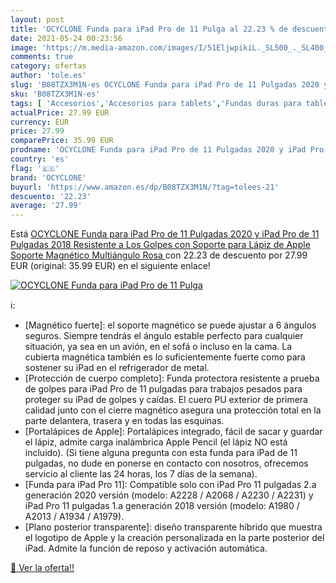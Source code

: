 ```yaml
---
layout: post
title: 'OCYCLONE Funda para iPad Pro de 11 Pulga al 22.23 % de descuento'
date: 2021-05-24 00:23:56
image: 'https://m.media-amazon.com/images/I/51EljwpikiL._SL500_._SL400_.jpg'
comments: true
category: ofertas
author: 'tole.es'
slug: 'B08TZX3M1N-es OCYCLONE Funda para iPad Pro de 11 Pulgadas 2020 y iPad...'
sku: 'B08TZX3M1N-es'
tags: [ 'Accesorios','Accesorios para tablets','Fundas duras para tablets','Fundas para tablets','Informática','apple','ipad','ocyclone', ]
actualPrice: 27.99 EUR
currency: EUR
price: 27.99
comparePrice: 35.99 EUR
prodname: 'OCYCLONE Funda para iPad Pro de 11 Pulgadas 2020 y iPad Pro de 11 Pulgadas 2018  Resistente a Los Golpes  con Soporte para Lápiz de Apple  Soporte Magnético Multiángulo  Rosa '
country: 'es'
flag: '🇪🇸'
brand: 'OCYCLONE'
buyurl: 'https://www.amazon.es/dp/B08TZX3M1N/?tag=tolees-21'
descuento: '22.23'
average: '27.99'
---
```


Está [OCYCLONE Funda para iPad Pro de 11 Pulgadas 2020 y iPad Pro de 11 Pulgadas 2018  Resistente a Los Golpes  con Soporte para Lápiz de Apple  Soporte Magnético Multiángulo  Rosa ](https://www.amazon.es/dp/B08TZX3M1N/?tag=tolees-21) con 22.23 de descuento por 27.99 EUR (original: 35.99 EUR) en el siguiente enlace!

[![OCYCLONE Funda para iPad Pro de 11 Pulga](https://m.media-amazon.com/images/I/51EljwpikiL._SL500_._SL400_.jpg)](https://www.amazon.es/dp/B08TZX3M1N/?tag=tolees-21)

ℹ️:

- [Magnético fuerte]: el soporte magnético se puede ajustar a 6 ángulos seguros. Siempre tendrás el ángulo estable perfecto para cualquier situación, ya sea en un avión, en el sofá o incluso en la cama. La cubierta magnética también es lo suficientemente fuerte como para sostener su iPad en el refrigerador de metal.
- [Protección de cuerpo completo]: Funda protectora resistente a prueba de golpes para iPad Pro de 11 pulgadas para trabajos pesados ​​para proteger su iPad de golpes y caídas. El cuero PU exterior de primera calidad junto con el cierre magnético asegura una protección total en la parte delantera, trasera y en todas las esquinas.
- [Portalápices de Apple]: Portalápices integrado, fácil de sacar y guardar el lápiz, admite carga inalámbrica Apple Pencil (el lápiz NO está incluido). (Si tiene alguna pregunta con esta funda para iPad de 11 pulgadas, no dude en ponerse en contacto con nosotros, ofrecemos servicio al cliente las 24 horas, los 7 días de la semana).
- [Funda para iPad Pro 11]: Compatible solo con iPad Pro 11 pulgadas 2.a generación 2020 versión (modelo: A2228 / A2068 / A2230 / A2231) y iPad Pro 11 pulgadas 1.a generación 2018 versión (modelo: A1980 / A2013 / A1934 / A1979).
- [Plano posterior transparente]: diseño transparente híbrido que muestra el logotipo de Apple y la creación personalizada en la parte posterior del iPad. Admite la función de reposo y activación automática.

[🛒 Ver la oferta!!](https://www.amazon.es/dp/B08TZX3M1N/?tag=tolees-21)
